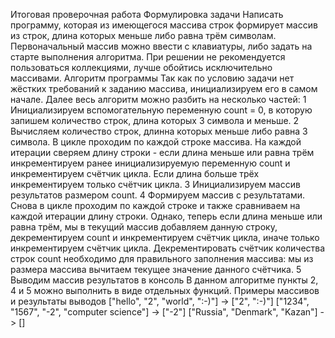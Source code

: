 Итоговая проверочная работа
Формулировка задачи
Написать программу, которая из имеющегося массива строк формирует
массив из строк, длина которых меньше либо равна трём символам.
Первоначальный массив можно ввести с клавиатуры, либо задать на
старте выполнения алгоритма. При решении не рекомендуется
пользоваться коллекциями, лучше обойтись исключительно массивами.
Алгоритм программы
Так как по условию задачи нет жёстких требований к заданию массива,
инициализируем его в самом начале. Далее весь алгоритм можно
разбить на несколько частей:
1 Инициализируем вспомогательную переменную count = 0, в
которую запишем количество строк, длина которых 3 символа и
меньше.
2 Вычисляем количество строк, длинна которых меньше либо равна
3 символа.
В цикле проходим по каждой строке массива. На каждой итерации
сверяем длину строки - если длина меньше или равна трём
инкрементируем ранее инициализируемую переменную count и
инкрементируем счётчик цикла. Если длина больше трёх
инкрементируем только счётчик цикла.
3 Инициализируем массив результатов размером count.
4 Формируем массив с результатами.
Снова в цикле проходим по каждой строке и также сравниваем на
каждой итерации длину строки. Однако, теперь если длина меньше или
равна трём, мы в текущий массив добавляем данную строку,
декрементируем count и инкрементируем счётчик цикла, иначе только
инкрементируем счётчик цикла. Декрементировать счётчик количества
строк count необходимо для правильного заполнения массива: мы из
размера массива вычитаем текущее значение данного счётчика.
5 Выводим массив результатов в консоль
В данном алгоритме пункты 2, 4 и 5 можно выполнить в виде
отдельных функций.
Примеры массивов и результаты выводов
["hello", "2", "world", ":-)"] -> ["2", ":-)"]
["1234", "1567", "-2", "computer science"] -> ["-2"]
["Russia", "Denmark", "Kazan"] -> []